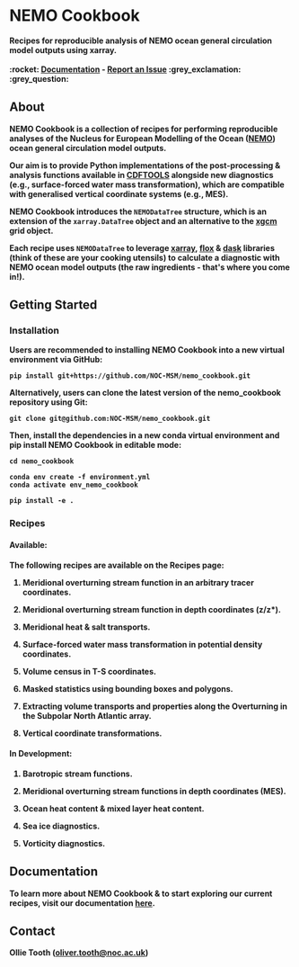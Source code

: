 # NEMO Cookbook
<p align="left">
<strong>Recipes for reproducible analysis of NEMO ocean general circulation model outputs using xarray.<strong>
</a>
<br />
<br />
:rocket:
<a href="https://noc-msm.github.io/nemo_cookbook/"><strong>Documentation</strong></a>
- 
<a href="https://github.com/NOC-MSM/nemo_cookbook/issues"><strong>Report an Issue</strong></a>
:grey_exclamation: :grey_question:
</p>

## **About**

NEMO Cookbook is a collection of recipes for performing reproducible analyses of the Nucleus for European Modelling of the Ocean ([**NEMO**](https://www.nemo-ocean.eu)) ocean general circulation model outputs.

Our aim is to provide Python implementations of the post-processing & analysis functions available in [**CDFTOOLS**](https://github.com/meom-group/CDFTOOLS) alongside new diagnostics (e.g., surface-forced water mass transformation), which are compatible with generalised vertical coordinate systems (e.g., MES).

NEMO Cookbook introduces the `NEMODataTree` structure, which is an extension of the `xarray.DataTree` object and an alternative to the [**xgcm**](https://xgcm.readthedocs.io/en/latest/) grid object.

Each recipe uses `NEMODataTree` to leverage [**xarray**](https://xarray.dev), [**flox**](https://flox.readthedocs.io/en/latest/) & [**dask**](https://www.dask.org) libraries (think of these are your cooking utensils) to calculate a diagnostic with NEMO ocean model outputs (the raw ingredients - that's where you come in!).

## **Getting Started**

### **Installation**

Users are recommended to installing **NEMO Cookbook** into a new virtual environment via GitHub:

```{bash}
pip install git+https://github.com/NOC-MSM/nemo_cookbook.git
```

Alternatively, users can clone the latest version of the nemo_cookbook repository using Git:
```{bash}
git clone git@github.com:NOC-MSM/nemo_cookbook.git
```

Then, install the dependencies in a new conda virtual environment and pip install **NEMO Cookbook** in editable mode:
```{bash}
cd nemo_cookbook

conda env create -f environment.yml
conda activate env_nemo_cookbook

pip install -e .
```

### **Recipes**

#### **Available:**

The following recipes are available on the **Recipes** page:

1. Meridional overturning stream function in an arbitrary tracer coordinates.

2. Meridional overturning stream function in depth coordinates (z/z*).

3. Meridional heat & salt transports.

4. Surface-forced water mass transformation in potential density coordinates.

5. Volume census in T-S coordinates.

6. Masked statistics using bounding boxes and polygons.

7. Extracting volume transports and properties along the Overturning in the Subpolar North Atlantic array.

8. Vertical coordinate transformations.

#### **In Development:**

1. Barotropic stream functions.

2. Meridional overturning stream functions in depth coordinates (MES).

3. Ocean heat content & mixed layer heat content. 

4. Sea ice diagnostics.

5. Vorticity diagnostics.

## **Documentation**

To learn more about NEMO Cookbook & to start exploring our current recipes, visit our documentation [here](https://noc-msm.github.io/nemo_cookbook/).

## **Contact**

Ollie Tooth (oliver.tooth@noc.ac.uk)